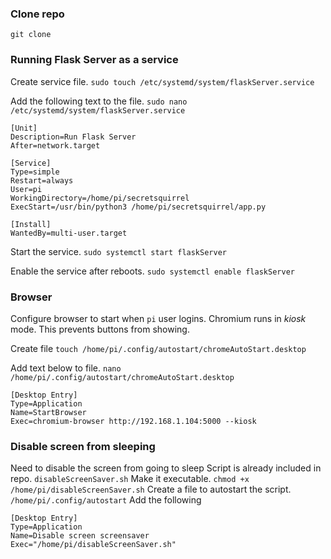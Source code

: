 
### Clone repo
```git clone```

### Running Flask Server as a service
Create service file. `sudo touch /etc/systemd/system/flaskServer.service`

Add the following text to the file. `sudo nano /etc/systemd/system/flaskServer.service`
```
[Unit]
Description=Run Flask Server
After=network.target

[Service]
Type=simple
Restart=always
User=pi
WorkingDirectory=/home/pi/secretsquirrel
ExecStart=/usr/bin/python3 /home/pi/secretsquirrel/app.py

[Install]
WantedBy=multi-user.target
```

Start the service. `sudo systemctl start flaskServer`

Enable the service after reboots. `sudo systemctl enable flaskServer`


### Browser
Configure browser to start when `pi` user logins. Chromium runs in *kiosk* mode. This prevents buttons from showing. 

Create file
`touch /home/pi/.config/autostart/chromeAutoStart.desktop`

Add text below to file. `nano /home/pi/.config/autostart/chromeAutoStart.desktop`

```
[Desktop Entry]
Type=Application
Name=StartBrowser
Exec=chromium-browser http://192.168.1.104:5000 --kiosk
```

### Disable screen from sleeping
Need to disable the screen from going to sleep
Script is already included in repo. `disableScreenSaver.sh`
Make it executable. `chmod +x /home/pi/disableScreenSaver.sh`
Create a file to autostart the script. `/home/pi/.config/autostart`
Add the following
```
[Desktop Entry]
Type=Application
Name=Disable screen screensaver
Exec="/home/pi/disableScreenSaver.sh"
```
